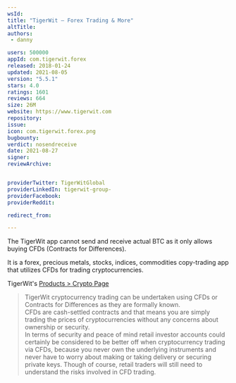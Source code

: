 ```yaml
---
wsId: 
title: "TigerWit – Forex Trading & More"
altTitle: 
authors:
 - danny

users: 500000
appId: com.tigerwit.forex
released: 2018-01-24
updated: 2021-08-05
version: "5.5.1"
stars: 4.0
ratings: 1601
reviews: 664
size: 26M
website: https://www.tigerwit.com
repository: 
issue: 
icon: com.tigerwit.forex.png
bugbounty: 
verdict: nosendreceive
date: 2021-08-27
signer: 
reviewArchive:


providerTwitter: TigerWitGlobal
providerLinkedIn: tigerwit-group-
providerFacebook: 
providerReddit: 

redirect_from:

---
```

The TigerWit app cannot send and receive actual BTC as it only allows buying CFDs (Contracts for Differences).

It is a forex, precious metals, stocks, indices, commodities copy-trading app that utilizes CFDs for trading cryptocurrencies.

TigerWit's [Products > Crypto Page](https://www.tigerwit.com/bj_en/products/crypto)

> TigerWit cryptocurrency trading can be undertaken using CFDs or Contracts for Differences as they are formally known.<br>
  CFDs are cash-settled contracts and that means you are simply trading the prices of cryptocurrencies without any concerns about ownership or security.<br>
  In terms of  security and peace of mind retail investor accounts could certainly be considered to be better off when cryptocurrency trading via CFDs, because you never own the underlying instruments and never have to worry about making or taking delivery or securing private keys. Though of course, retail traders will still need to understand the risks involved in CFD trading. 

